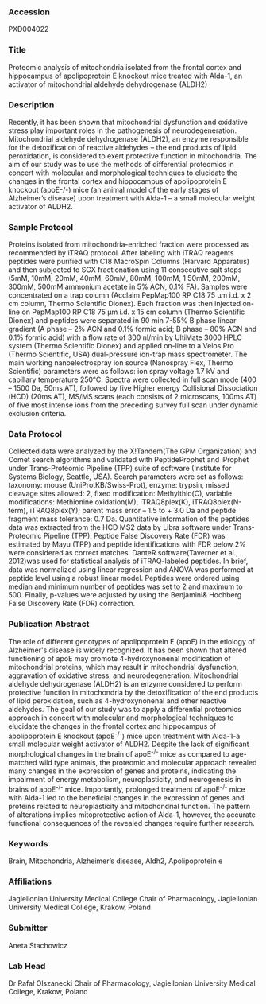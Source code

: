 ### Accession
PXD004022

### Title
Proteomic analysis of mitochondria isolated from the frontal cortex and hippocampus of apolipoprotein E knockout mice treated with Alda-1, an activator of mitochondrial aldehyde dehydrogenase (ALDH2)

### Description
Recently, it has been shown that mitochondrial dysfunction and oxidative stress play  important roles in the pathogenesis of neurodegeneration. Mitochondrial aldehyde dehydrogenase (ALDH2), an enzyme responsible for the detoxification of reactive aldehydes – the end products of lipid peroxidation, is considered to exert protective function in mitochondria. The aim of our study was to use the methods of differential proteomics in concert with molecular and morphological techniques to elucidate the changes in the frontal cortex and hippocampus of apolipoprotein E knockout (apoE-/-) mice (an animal model of the early stages of Alzheimer’s disease) upon treatment with Alda-1 – a small molecular weight activator of ALDH2.

### Sample Protocol
Proteins isolated from mitochondria-enriched fraction were processed as recommended by iTRAQ protocol. After labeling with iTRAQ reagents peptides were purified with C18 MacroSpin Columns (Harvard Apparatus) and then subjected to SCX fractionation using 11 consecutive salt steps (5mM, 10mM, 20mM, 40mM, 60mM, 80mM, 100mM, 1 50mM, 200mM, 300mM, 500mM ammonium acetate in 5% ACN, 0.1% FA). Samples were concentrated on a trap column (Acclaim PepMap100 RP C18 75 µm i.d. x 2 cm column, Thermo Scientific Dionex). Each fraction was then injected on-line on PepMap100 RP C18 75 µm i.d. x 15 cm column (Thermo Scientific Dionex) and peptides were separated in 90 min 7-55% B phase linear gradient (A phase – 2% ACN and 0.1% formic acid; B phase – 80% ACN and 0.1% formic acid) with a flow rate of 300 nl/min by UltiMate 3000 HPLC system (Thermo Scientific Dionex) and applied on-line to a Velos Pro (Thermo Scientific, USA) dual-pressure ion-trap mass spectrometer. The main working nanoelectrospray ion source (Nanospray Flex, Thermo Scientific) parameters were as follows: ion spray voltage 1.7 kV and capillary temperature 250°C. Spectra were collected in full scan mode (400 – 1500 Da, 50ms AT), followed by five Higher energy Collisional Dissociation (HCD) (20ms AT), MS/MS scans (each consists of 2 microscans, 100ms AT) of five most intense ions from the preceding survey full scan under dynamic exclusion criteria.

### Data Protocol
Collected data were analyzed by the X!Tandem(The GPM Organization) and Comet search algorithms and validated with PeptideProphet and iProphet under Trans-Proteomic Pipeline (TPP) suite of software (Institute for Systems Biology, Seattle, USA). Search parameters were set as follows: taxonomy: mouse (UniProtKB/Swiss-Prot), enzyme: trypsin, missed cleavage sites allowed: 2, fixed modification: Methylthio(C), variable modifications: Methionine oxidation(M), iTRAQ8plex(K), iTRAQ8plex(N-term), iTRAQ8plex(Y); parent mass error – 1.5 to + 3.0 Da and peptide fragment mass tolerance: 0.7 Da. Quantitative information of the peptides data was extracted from the HCD MS2 data by Libra software under Trans-Proteomic Pipeline (TPP). Peptide False Discovery Rate (FDR) was estimated by Mayu (TPP) and peptide identifications with FDR below 2% were considered as correct matches. DanteR software(Taverner et al., 2012)was used for statistical analysis of iTRAQ-labeled peptides. In brief, data was normalized using linear regression and ANOVA was performed at peptide level using a robust linear model. Peptides were ordered using median and minimum number of peptides was set to 2 and maximum to 500. Finally, p-values were adjusted by using the Benjamini& Hochberg False Discovery Rate (FDR) correction.

### Publication Abstract
The role of different genotypes of apolipoprotein E (apoE) in the etiology of Alzheimer's disease is widely recognized. It has been shown that altered functioning of apoE may promote 4-hydroxynonenal modification of mitochondrial proteins, which may result in mitochondrial dysfunction, aggravation of oxidative stress, and neurodegeneration. Mitochondrial aldehyde dehydrogenase (ALDH2) is an enzyme considered to perform protective function in mitochondria by the detoxification of the end products of lipid peroxidation, such as 4-hydroxynonenal and other reactive aldehydes. The goal of our study was to apply a differential proteomics approach in concert with molecular and morphological techniques to elucidate the changes in the frontal cortex and hippocampus of apolipoprotein E knockout (apoE<sup>-/-</sup>) mice upon treatment with Alda-1-a small molecular weight activator of ALDH2. Despite the lack of significant morphological changes in the brain of apoE<sup>-/-</sup> mice as compared to age-matched wild type animals, the proteomic and molecular approach revealed many changes in the expression of genes and proteins, indicating the impairment of energy metabolism, neuroplasticity, and neurogenesis in brains of apoE<sup>-/-</sup> mice. Importantly, prolonged treatment of apoE<sup>-/-</sup> mice with Alda-1 led to the beneficial changes in the expression of genes and proteins related to neuroplasticity and mitochondrial function. The pattern of alterations implies mitoprotective action of Alda-1, however, the accurate functional consequences of the revealed changes require further research.

### Keywords
Brain, Mitochondria, Alzheimer’s disease, Aldh2, Apolipoprotein e

### Affiliations
Jagiellonian University Medical College
Chair of Pharmacology, Jagiellonian University Medical College, Krakow, Poland

### Submitter
Aneta Stachowicz

### Lab Head
Dr Rafał Olszanecki
Chair of Pharmacology, Jagiellonian University Medical College, Krakow, Poland


